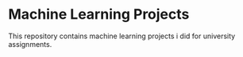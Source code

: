 # Machine Learning Projects

This repository contains machine learning projects i did for university assignments.
